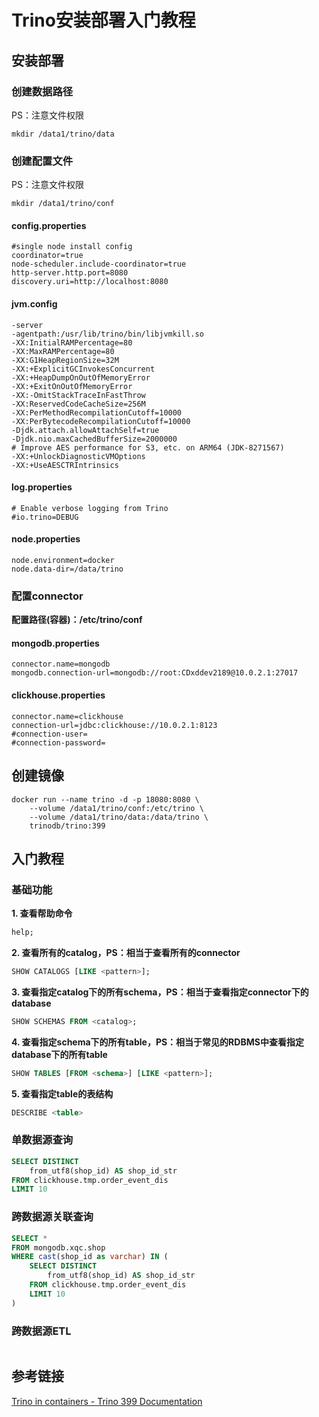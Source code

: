 # Trino安装部署入门教程

## 安装部署

### 创建数据路径

PS：注意文件权限

```Shell
mkdir /data1/trino/data
```



### 创建配置文件

PS：注意文件权限

```Shell
mkdir /data1/trino/conf
```



#### config.properties

```Shell
#single node install config
coordinator=true
node-scheduler.include-coordinator=true
http-server.http.port=8080
discovery.uri=http://localhost:8080
```

#### jvm.config

```Shell
-server
-agentpath:/usr/lib/trino/bin/libjvmkill.so
-XX:InitialRAMPercentage=80
-XX:MaxRAMPercentage=80
-XX:G1HeapRegionSize=32M
-XX:+ExplicitGCInvokesConcurrent
-XX:+HeapDumpOnOutOfMemoryError
-XX:+ExitOnOutOfMemoryError
-XX:-OmitStackTraceInFastThrow
-XX:ReservedCodeCacheSize=256M
-XX:PerMethodRecompilationCutoff=10000
-XX:PerBytecodeRecompilationCutoff=10000
-Djdk.attach.allowAttachSelf=true
-Djdk.nio.maxCachedBufferSize=2000000
# Improve AES performance for S3, etc. on ARM64 (JDK-8271567)
-XX:+UnlockDiagnosticVMOptions
-XX:+UseAESCTRIntrinsics
```

#### log.properties

```Shell
# Enable verbose logging from Trino
#io.trino=DEBUG
```

#### node.properties

```Shell
node.environment=docker
node.data-dir=/data/trino
```

### 配置connector

**配置路径(容器)：/etc/trino/conf**



#### mongodb.properties

```Shell
connector.name=mongodb
mongodb.connection-url=mongodb://root:CDxddev2189@10.0.2.1:27017
```

#### clickhouse.properties

```Shell
connector.name=clickhouse
connection-url=jdbc:clickhouse://10.0.2.1:8123
#connection-user=
#connection-password=
```

## 创建镜像

```Shell
docker run --name trino -d -p 18080:8080 \
    --volume /data1/trino/conf:/etc/trino \
    --volume /data1/trino/data:/data/trino \
    trinodb/trino:399
```

## 入门教程

### 基础功能



**1. 查看帮助命令**

```sql
help;
```



**2. 查看所有的catalog，PS：相当于查看所有的connector**

```sql
SHOW CATALOGS [LIKE <pattern>];
```



**3. 查看指定catalog下的所有schema，PS：相当于查看指定connector下的database**

```sql
SHOW SCHEMAS FROM <catalog>;
```



**4. 查看指定schema下的所有table，PS：相当于常见的RDBMS中查看指定database下的所有table**

```sql
SHOW TABLES [FROM <schema>] [LIKE <pattern>];
```



**5. 查看指定table的表结构**

```sql
DESCRIBE <table>
```



### 单数据源查询

```sql
SELECT DISTINCT
    from_utf8(shop_id) AS shop_id_str
FROM clickhouse.tmp.order_event_dis
LIMIT 10
```



### 跨数据源关联查询

```sql
SELECT *
FROM mongodb.xqc.shop
WHERE cast(shop_id as varchar) IN (
    SELECT DISTINCT
        from_utf8(shop_id) AS shop_id_str
    FROM clickhouse.tmp.order_event_dis
    LIMIT 10
)
```



### 跨数据源ETL

```sql
```





## 参考链接

[Trino in containers - Trino 399 Documentation](https://trino.io/docs/current/installation/containers.html)